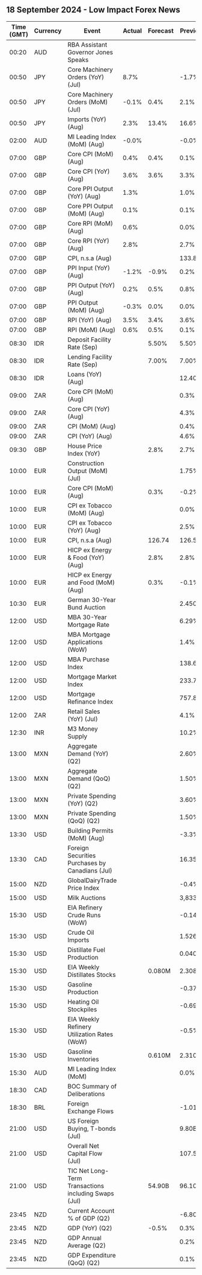 ## 18 September 2024 - Low Impact Forex News

| Time (GMT) | Currency | Event | Actual | Forecast | Previous |
|------|----------|-------|--------|----------|----------|
| 00:20 | AUD | RBA Assistant Governor Jones Speaks |  |  |  |
| 00:50 | JPY | Core Machinery Orders (YoY) (Jul) | 8.7% |  | -1.7% |
| 00:50 | JPY | Core Machinery Orders (MoM) (Jul) | -0.1% | 0.4% | 2.1% |
| 00:50 | JPY | Imports (YoY) (Aug) | 2.3% | 13.4% | 16.6% |
| 02:00 | AUD | MI Leading Index (MoM) (Aug) | -0.0% |  | -0.0% |
| 07:00 | GBP | Core CPI (MoM) (Aug) | 0.4% | 0.4% | 0.1% |
| 07:00 | GBP | Core CPI (YoY) (Aug) | 3.6% | 3.6% | 3.3% |
| 07:00 | GBP | Core PPI Output (YoY) (Aug) | 1.3% |  | 1.0% |
| 07:00 | GBP | Core PPI Output (MoM) (Aug) | 0.1% |  | 0.1% |
| 07:00 | GBP | Core RPI (MoM) (Aug) | 0.6% |  | 0.0% |
| 07:00 | GBP | Core RPI (YoY) (Aug) | 2.8% |  | 2.7% |
| 07:00 | GBP | CPI, n.s.a (Aug) |  |  | 133.80 |
| 07:00 | GBP | PPI Input (YoY) (Aug) | -1.2% | -0.9% | 0.2% |
| 07:00 | GBP | PPI Output (YoY) (Aug) | 0.2% | 0.5% | 0.8% |
| 07:00 | GBP | PPI Output (MoM) (Aug) | -0.3% | 0.0% | 0.0% |
| 07:00 | GBP | RPI (YoY) (Aug) | 3.5% | 3.4% | 3.6% |
| 07:00 | GBP | RPI (MoM) (Aug) | 0.6% | 0.5% | 0.1% |
| 08:30 | IDR | Deposit Facility Rate (Sep) |  | 5.50% | 5.50% |
| 08:30 | IDR | Lending Facility Rate (Sep) |  | 7.00% | 7.00% |
| 08:30 | IDR | Loans (YoY) (Aug) |  |  | 12.40% |
| 09:00 | ZAR | Core CPI (MoM) (Aug) |  |  | 0.3% |
| 09:00 | ZAR | Core CPI (YoY) (Aug) |  |  | 4.3% |
| 09:00 | ZAR | CPI (MoM) (Aug) |  |  | 0.4% |
| 09:00 | ZAR | CPI (YoY) (Aug) |  |  | 4.6% |
| 09:30 | GBP | House Price Index (YoY) |  | 2.8% | 2.7% |
| 10:00 | EUR | Construction Output (MoM) (Jul) |  |  | 1.75% |
| 10:00 | EUR | Core CPI (MoM) (Aug) |  | 0.3% | -0.2% |
| 10:00 | EUR | CPI ex Tobacco (MoM) (Aug) |  |  | 0.0% |
| 10:00 | EUR | CPI ex Tobacco (YoY) (Aug) |  |  | 2.5% |
| 10:00 | EUR | CPI, n.s.a (Aug) |  | 126.74 | 126.54 |
| 10:00 | EUR | HICP ex Energy & Food (YoY) (Aug) |  | 2.8% | 2.8% |
| 10:00 | EUR | HICP ex Energy and Food (MoM) (Aug) |  | 0.3% | -0.1% |
| 10:30 | EUR | German 30-Year Bund Auction |  |  | 2.450% |
| 12:00 | USD | MBA 30-Year Mortgage Rate |  |  | 6.29% |
| 12:00 | USD | MBA Mortgage Applications (WoW) |  |  | 1.4% |
| 12:00 | USD | MBA Purchase Index |  |  | 138.6 |
| 12:00 | USD | Mortgage Market Index |  |  | 233.7 |
| 12:00 | USD | Mortgage Refinance Index |  |  | 757.8 |
| 12:00 | ZAR | Retail Sales (YoY) (Jul) |  |  | 4.1% |
| 12:30 | INR | M3 Money Supply |  |  | 10.2% |
| 13:00 | MXN | Aggregate Demand (YoY) (Q2) |  |  | 2.60% |
| 13:00 | MXN | Aggregate Demand (QoQ) (Q2) |  |  | 1.50% |
| 13:00 | MXN | Private Spending (YoY) (Q2) |  |  | 3.60% |
| 13:00 | MXN | Private Spending (QoQ) (Q2) |  |  | 1.50% |
| 13:30 | USD | Building Permits (MoM) (Aug) |  |  | -3.3% |
| 13:30 | CAD | Foreign Securities Purchases by Canadians (Jul) |  |  | 16.350B |
| 15:00 | NZD | GlobalDairyTrade Price Index |  |  | -0.4% |
| 15:00 | USD | Milk Auctions |  |  | 3,833.0 |
| 15:30 | USD | EIA Refinery Crude Runs (WoW) |  |  | -0.141M |
| 15:30 | USD | Crude Oil Imports |  |  | 1.526M |
| 15:30 | USD | Distillate Fuel Production |  |  | 0.040M |
| 15:30 | USD | EIA Weekly Distillates Stocks |  | 0.080M | 2.308M |
| 15:30 | USD | Gasoline Production |  |  | -0.371M |
| 15:30 | USD | Heating Oil Stockpiles |  |  | -0.695M |
| 15:30 | USD | EIA Weekly Refinery Utilization Rates (WoW) |  |  | -0.5% |
| 15:30 | USD | Gasoline Inventories |  | 0.610M | 2.310M |
| 15:30 | AUD | MI Leading Index (MoM) |  |  | 0.0% |
| 18:30 | CAD | BOC Summary of Deliberations |  |  |  |
| 18:30 | BRL | Foreign Exchange Flows |  |  | -1.010B |
| 21:00 | USD | US Foreign Buying, T-bonds (Jul) |  |  | 9.80B |
| 21:00 | USD | Overall Net Capital Flow (Jul) |  |  | 107.50B |
| 21:00 | USD | TIC Net Long-Term Transactions including Swaps (Jul) |  | 54.90B | 96.10B |
| 23:45 | NZD | Current Account % of GDP (Q2) |  |  | -6.80% |
| 23:45 | NZD | GDP (YoY) (Q2) |  | -0.5% | 0.3% |
| 23:45 | NZD | GDP Annual Average (Q2) |  |  | 0.2% |
| 23:45 | NZD | GDP Expenditure (QoQ) (Q2) |  |  | 0.1% |
